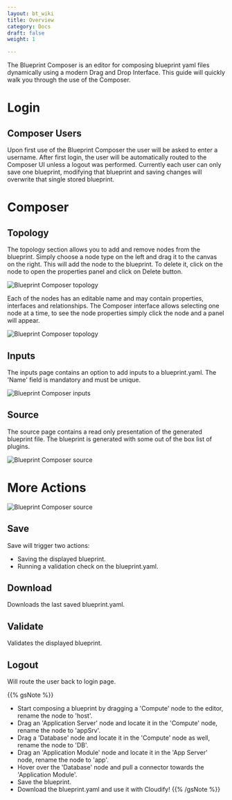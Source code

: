 ```yaml
---
layout: bt_wiki
title: Overview
category: Docs
draft: false
weight: 1

---
```


The Blueprint Composer is an editor for composing blueprint yaml files dynamically using a modern Drag and Drop Interface.
This guide will quickly walk you through the use of the Composer.

# Login

## Composer Users

Upon first use of the Blueprint Composer the user will be asked to enter a username.
After first login, the user will be automatically routed to the Composer UI unless a logout was performed.
Currently each user can only save one blueprint, modifying that blueprint and saving changes will overwrite that single stored blueprint.

# Composer

## Topology

The topology section allows you to add and remove nodes from the blueprint. Simply choose a node type on the left and drag it to the canvas on the right. This will add the node to the blueprint. To delete it, click on the node to open the properties panel and click on Delete button.

![Blueprint Composer topology](images/ui/composer/topology.png)

Each of the nodes has an editable name and may contain properties, interfaces and relationships.
The Composer interface allows selecting one node at a time, to see the node properties simply click the node and a panel will appear.

![Blueprint Composer topology](images/ui/composer/sidepane.png)

## Inputs

The inputs page contains an option to add inputs to a blueprint.yaml.
The 'Name' field is mandatory and must be unique.

![Blueprint Composer inputs](images/ui/composer/inputs.png)

## Source

The source page contains a read only presentation of the generated blueprint file.
The blueprint is generated with some out of the box list of plugins.

![Blueprint Composer source](images/ui/composer/source.png)

# More Actions

![Blueprint Composer source](images/ui/composer/actions-bar.png)

## Save

Save will trigger two actions:

-  Saving the displayed blueprint.
-  Running a validation check on the blueprint.yaml.

## Download

Downloads the last saved blueprint.yaml.

## Validate

Validates the displayed blueprint.

## Logout

Will route the user back to login page.


{{% gsNote %}}
- Start composing a blueprint by dragging a 'Compute' node to the editor, rename the node to 'host'.
- Drag an 'Application Server' node and locate it in the 'Compute' node, rename the node to 'appSrv'.
- Drag a 'Database' node and locate it in the 'Compute' node as well, rename the node to 'DB'.
- Drag an 'Application Module' node and locate it in the 'App Server' node, rename the node to 'app'.
- Hover over the 'Database' node and pull a connector towards the 'Application Module'.
- Save the blueprint.
- Download the blueprint.yaml and use it with Cloudify!
{{% /gsNote %}}
